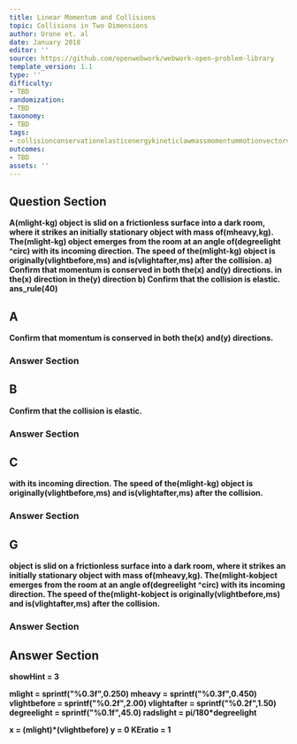 ```yaml
---
title: Linear Momentum and Collisions
topic: Collisions in Two Dimensions
author: Urone et. al
date: January 2018
editor: ''
source: https://github.com/openwebwork/webwork-open-problem-library
template_version: 1.1
type: ''
difficulty:
- TBD
randomization:
- TBD
taxonomy:
- TBD
tags:
- collisionconservationelasticenergykineticlawmassmomentummotionvectorvelocity
outcomes:
- TBD
assets: ''
---
```


## Question Section 

<b>
A(mlight-kg) object is slid on a frictionless surface into a dark room, where it strikes an initially stationary object with mass of(mheavy,kg). The(mlight-kg) object emerges from the room at an angle of(degreelight ^circ) with its incoming direction. The speed of the(mlight-kg) object is originally(vlightbefore,ms) and is(vlightafter,ms) after the collision. 
a) Confirm that momentum is conserved in both the(x) and(y) directions.
 in the(x) direction
 in the(y) direction
b) Confirm that the collision is elastic.
ans_rule(40)

## A
Confirm that momentum is conserved in both the(x) and(y) directions.
### Answer Section
## B
Confirm that the collision is elastic.
### Answer Section
## C
with its incoming direction. The speed of the(mlight-kg) object is originally(vlightbefore,ms) and is(vlightafter,ms) after the collision. 
### Answer Section
## G
object is slid on a frictionless surface into a dark room, where it strikes an initially stationary object with mass of(mheavy,kg). The(mlight-kobject emerges from the room at an angle of(degreelight ^circ) with its incoming direction. The speed of the(mlight-kobject is originally(vlightbefore,ms) and is(vlightafter,ms) after the collision. 
### Answer Section


## Answer Section

showHint = 3

mlight = sprintf("%0.3f",0.250)
mheavy = sprintf("%0.3f",0.450)
vlightbefore = sprintf("%0.2f",2.00)
vlightafter = sprintf("%0.2f",1.50)
degreelight = sprintf("%0.1f",45.0)
radslight = pi/180*degreelight

x = (mlight)*(vlightbefore)
y = 0
KEratio = 1